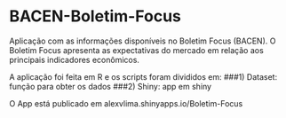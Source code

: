 # BACEN-Boletim-Focus

Aplicação com as informações disponíveis no Boletim Focus (BACEN). O Boletim Focus apresenta as expectativas do mercado em relação aos principais indicadores econômicos.

A aplicação foi feita em R e os scripts foram divididos em:
###1) Dataset: função para obter os dados
###2) Shiny: app em shiny

O App está publicado em alexvlima.shinyapps.io/Boletim-Focus
